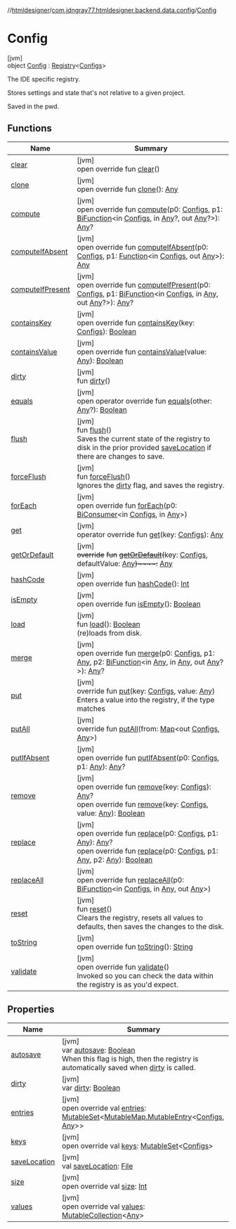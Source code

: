 //[htmldesigner](../../../index.md)/[com.jdngray77.htmldesigner.backend.data.config](../index.md)/[Config](index.md)

# Config

[jvm]\
object [Config](index.md) : [Registry](../-registry/index.md)&lt;[Configs](../-configs/index.md)&gt; 

The IDE specific registry.

Stores settings and state that's not relative to a given project.

Saved in the pwd.

## Functions

| Name | Summary |
|---|---|
| [clear](../../com.jdngray77.htmldesigner.frontend.controls/-flex-justify/index.md#-257373230%2FFunctions%2F-1216412040) | [jvm]<br>open override fun [clear](../../com.jdngray77.htmldesigner.frontend.controls/-flex-justify/index.md#-257373230%2FFunctions%2F-1216412040)() |
| [clone](../../com.jdngray77.htmldesigner.frontend.controls/-flex-justify/index.md#703051458%2FFunctions%2F-1216412040) | [jvm]<br>open override fun [clone](../../com.jdngray77.htmldesigner.frontend.controls/-flex-justify/index.md#703051458%2FFunctions%2F-1216412040)(): [Any](https://kotlinlang.org/api/latest/jvm/stdlib/kotlin/-any/index.html) |
| [compute](index.md#-10260292%2FFunctions%2F-1216412040) | [jvm]<br>open override fun [compute](index.md#-10260292%2FFunctions%2F-1216412040)(p0: [Configs](../-configs/index.md), p1: [BiFunction](https://docs.oracle.com/javase/8/docs/api/java/util/function/BiFunction.html)&lt;in [Configs](../-configs/index.md), in [Any](https://kotlinlang.org/api/latest/jvm/stdlib/kotlin/-any/index.html)?, out [Any](https://kotlinlang.org/api/latest/jvm/stdlib/kotlin/-any/index.html)?&gt;): [Any](https://kotlinlang.org/api/latest/jvm/stdlib/kotlin/-any/index.html)? |
| [computeIfAbsent](index.md#-1283279986%2FFunctions%2F-1216412040) | [jvm]<br>open override fun [computeIfAbsent](index.md#-1283279986%2FFunctions%2F-1216412040)(p0: [Configs](../-configs/index.md), p1: [Function](https://docs.oracle.com/javase/8/docs/api/java/util/function/Function.html)&lt;in [Configs](../-configs/index.md), out [Any](https://kotlinlang.org/api/latest/jvm/stdlib/kotlin/-any/index.html)&gt;): [Any](https://kotlinlang.org/api/latest/jvm/stdlib/kotlin/-any/index.html) |
| [computeIfPresent](index.md#-1993088345%2FFunctions%2F-1216412040) | [jvm]<br>open override fun [computeIfPresent](index.md#-1993088345%2FFunctions%2F-1216412040)(p0: [Configs](../-configs/index.md), p1: [BiFunction](https://docs.oracle.com/javase/8/docs/api/java/util/function/BiFunction.html)&lt;in [Configs](../-configs/index.md), in [Any](https://kotlinlang.org/api/latest/jvm/stdlib/kotlin/-any/index.html), out [Any](https://kotlinlang.org/api/latest/jvm/stdlib/kotlin/-any/index.html)?&gt;): [Any](https://kotlinlang.org/api/latest/jvm/stdlib/kotlin/-any/index.html)? |
| [containsKey](index.md#-2047668988%2FFunctions%2F-1216412040) | [jvm]<br>open override fun [containsKey](index.md#-2047668988%2FFunctions%2F-1216412040)(key: [Configs](../-configs/index.md)): [Boolean](https://kotlinlang.org/api/latest/jvm/stdlib/kotlin/-boolean/index.html) |
| [containsValue](../-registry/index.md#-419153938%2FFunctions%2F-1216412040) | [jvm]<br>open override fun [containsValue](../-registry/index.md#-419153938%2FFunctions%2F-1216412040)(value: [Any](https://kotlinlang.org/api/latest/jvm/stdlib/kotlin/-any/index.html)): [Boolean](https://kotlinlang.org/api/latest/jvm/stdlib/kotlin/-boolean/index.html) |
| [dirty](../-registry/dirty.md) | [jvm]<br>fun [dirty](../-registry/dirty.md)() |
| [equals](../../com.jdngray77.htmldesigner.frontend.controls/-flex-justify/index.md#208304826%2FFunctions%2F-1216412040) | [jvm]<br>open operator override fun [equals](../../com.jdngray77.htmldesigner.frontend.controls/-flex-justify/index.md#208304826%2FFunctions%2F-1216412040)(other: [Any](https://kotlinlang.org/api/latest/jvm/stdlib/kotlin/-any/index.html)?): [Boolean](https://kotlinlang.org/api/latest/jvm/stdlib/kotlin/-boolean/index.html) |
| [flush](../-registry/flush.md) | [jvm]<br>fun [flush](../-registry/flush.md)()<br>Saves the current state of the registry to disk in the prior provided [saveLocation](../-registry/save-location.md) if there are changes to save. |
| [forceFlush](../-registry/force-flush.md) | [jvm]<br>fun [forceFlush](../-registry/force-flush.md)()<br>Ignores the [dirty](../-registry/dirty.md) flag, and saves the registry. |
| [forEach](index.md#-636095968%2FFunctions%2F-1216412040) | [jvm]<br>open override fun [forEach](index.md#-636095968%2FFunctions%2F-1216412040)(p0: [BiConsumer](https://docs.oracle.com/javase/8/docs/api/java/util/function/BiConsumer.html)&lt;in [Configs](../-configs/index.md), in [Any](https://kotlinlang.org/api/latest/jvm/stdlib/kotlin/-any/index.html)&gt;) |
| [get](index.md#-927562169%2FFunctions%2F-1216412040) | [jvm]<br>operator override fun [get](index.md#-927562169%2FFunctions%2F-1216412040)(key: [Configs](../-configs/index.md)): [Any](https://kotlinlang.org/api/latest/jvm/stdlib/kotlin/-any/index.html) |
| [getOrDefault](index.md#244586625%2FFunctions%2F-1216412040) | [jvm]<br>~~override~~ ~~fun~~ [~~getOrDefault~~](index.md#244586625%2FFunctions%2F-1216412040)~~(~~key: [Configs](../-configs/index.md), defaultValue: [Any](https://kotlinlang.org/api/latest/jvm/stdlib/kotlin/-any/index.html)~~)~~~~:~~ [Any](https://kotlinlang.org/api/latest/jvm/stdlib/kotlin/-any/index.html) |
| [hashCode](../../com.jdngray77.htmldesigner.frontend.controls/-flex-justify/index.md#612619500%2FFunctions%2F-1216412040) | [jvm]<br>open override fun [hashCode](../../com.jdngray77.htmldesigner.frontend.controls/-flex-justify/index.md#612619500%2FFunctions%2F-1216412040)(): [Int](https://kotlinlang.org/api/latest/jvm/stdlib/kotlin/-int/index.html) |
| [isEmpty](../../com.jdngray77.htmldesigner.frontend.controls/-flex-justify/index.md#360261660%2FFunctions%2F-1216412040) | [jvm]<br>open override fun [isEmpty](../../com.jdngray77.htmldesigner.frontend.controls/-flex-justify/index.md#360261660%2FFunctions%2F-1216412040)(): [Boolean](https://kotlinlang.org/api/latest/jvm/stdlib/kotlin/-boolean/index.html) |
| [load](../-registry/load.md) | [jvm]<br>fun [load](../-registry/load.md)(): [Boolean](https://kotlinlang.org/api/latest/jvm/stdlib/kotlin/-boolean/index.html)<br>(re)loads from disk. |
| [merge](index.md#-461657592%2FFunctions%2F-1216412040) | [jvm]<br>open override fun [merge](index.md#-461657592%2FFunctions%2F-1216412040)(p0: [Configs](../-configs/index.md), p1: [Any](https://kotlinlang.org/api/latest/jvm/stdlib/kotlin/-any/index.html), p2: [BiFunction](https://docs.oracle.com/javase/8/docs/api/java/util/function/BiFunction.html)&lt;in [Any](https://kotlinlang.org/api/latest/jvm/stdlib/kotlin/-any/index.html), in [Any](https://kotlinlang.org/api/latest/jvm/stdlib/kotlin/-any/index.html), out [Any](https://kotlinlang.org/api/latest/jvm/stdlib/kotlin/-any/index.html)?&gt;): [Any](https://kotlinlang.org/api/latest/jvm/stdlib/kotlin/-any/index.html)? |
| [put](index.md#791125138%2FFunctions%2F-1216412040) | [jvm]<br>override fun [put](index.md#791125138%2FFunctions%2F-1216412040)(key: [Configs](../-configs/index.md), value: [Any](https://kotlinlang.org/api/latest/jvm/stdlib/kotlin/-any/index.html))<br>Enters a value into the registry, if the type matches |
| [putAll](index.md#1930303712%2FFunctions%2F-1216412040) | [jvm]<br>override fun [putAll](index.md#1930303712%2FFunctions%2F-1216412040)(from: [Map](https://kotlinlang.org/api/latest/jvm/stdlib/kotlin.collections/-map/index.html)&lt;out [Configs](../-configs/index.md), [Any](https://kotlinlang.org/api/latest/jvm/stdlib/kotlin/-any/index.html)&gt;) |
| [putIfAbsent](index.md#971873825%2FFunctions%2F-1216412040) | [jvm]<br>open override fun [putIfAbsent](index.md#971873825%2FFunctions%2F-1216412040)(p0: [Configs](../-configs/index.md), p1: [Any](https://kotlinlang.org/api/latest/jvm/stdlib/kotlin/-any/index.html)): [Any](https://kotlinlang.org/api/latest/jvm/stdlib/kotlin/-any/index.html)? |
| [remove](index.md#1457908988%2FFunctions%2F-1216412040) | [jvm]<br>open override fun [remove](index.md#1457908988%2FFunctions%2F-1216412040)(key: [Configs](../-configs/index.md)): [Any](https://kotlinlang.org/api/latest/jvm/stdlib/kotlin/-any/index.html)?<br>open override fun [remove](index.md#1890004036%2FFunctions%2F-1216412040)(key: [Configs](../-configs/index.md), value: [Any](https://kotlinlang.org/api/latest/jvm/stdlib/kotlin/-any/index.html)): [Boolean](https://kotlinlang.org/api/latest/jvm/stdlib/kotlin/-boolean/index.html) |
| [replace](index.md#2084137008%2FFunctions%2F-1216412040) | [jvm]<br>open override fun [replace](index.md#2084137008%2FFunctions%2F-1216412040)(p0: [Configs](../-configs/index.md), p1: [Any](https://kotlinlang.org/api/latest/jvm/stdlib/kotlin/-any/index.html)): [Any](https://kotlinlang.org/api/latest/jvm/stdlib/kotlin/-any/index.html)?<br>open override fun [replace](index.md#-1275172720%2FFunctions%2F-1216412040)(p0: [Configs](../-configs/index.md), p1: [Any](https://kotlinlang.org/api/latest/jvm/stdlib/kotlin/-any/index.html), p2: [Any](https://kotlinlang.org/api/latest/jvm/stdlib/kotlin/-any/index.html)): [Boolean](https://kotlinlang.org/api/latest/jvm/stdlib/kotlin/-boolean/index.html) |
| [replaceAll](index.md#-59497448%2FFunctions%2F-1216412040) | [jvm]<br>open override fun [replaceAll](index.md#-59497448%2FFunctions%2F-1216412040)(p0: [BiFunction](https://docs.oracle.com/javase/8/docs/api/java/util/function/BiFunction.html)&lt;in [Configs](../-configs/index.md), in [Any](https://kotlinlang.org/api/latest/jvm/stdlib/kotlin/-any/index.html), out [Any](https://kotlinlang.org/api/latest/jvm/stdlib/kotlin/-any/index.html)&gt;) |
| [reset](../-registry/reset.md) | [jvm]<br>fun [reset](../-registry/reset.md)()<br>Clears the registry, resets all values to defaults, then saves the changes to the disk. |
| [toString](../../com.jdngray77.htmldesigner.frontend.controls/-flex-justify/index.md#434453435%2FFunctions%2F-1216412040) | [jvm]<br>open override fun [toString](../../com.jdngray77.htmldesigner.frontend.controls/-flex-justify/index.md#434453435%2FFunctions%2F-1216412040)(): [String](https://kotlinlang.org/api/latest/jvm/stdlib/kotlin/-string/index.html) |
| [validate](validate.md) | [jvm]<br>open override fun [validate](validate.md)()<br>Invoked so you can check the data within the registry is as you'd expect. |

## Properties

| Name | Summary |
|---|---|
| [autosave](../-registry/autosave.md) | [jvm]<br>var [autosave](../-registry/autosave.md): [Boolean](https://kotlinlang.org/api/latest/jvm/stdlib/kotlin/-boolean/index.html)<br>When this flag is high, then the registry is automatically saved when [dirty](../-registry/dirty.md) is called. |
| [dirty](../-registry/dirty.md) | [jvm]<br>var [dirty](../-registry/dirty.md): [Boolean](https://kotlinlang.org/api/latest/jvm/stdlib/kotlin/-boolean/index.html) |
| [entries](../../com.jdngray77.htmldesigner.frontend.controls/-flex-justify/index.md#2111837807%2FProperties%2F-1216412040) | [jvm]<br>open override val [entries](../../com.jdngray77.htmldesigner.frontend.controls/-flex-justify/index.md#2111837807%2FProperties%2F-1216412040): [MutableSet](https://kotlinlang.org/api/latest/jvm/stdlib/kotlin.collections/-mutable-set/index.html)&lt;[MutableMap.MutableEntry](https://kotlinlang.org/api/latest/jvm/stdlib/kotlin.collections/-mutable-map/-mutable-entry/index.html)&lt;[Configs](../-configs/index.md), [Any](https://kotlinlang.org/api/latest/jvm/stdlib/kotlin/-any/index.html)&gt;&gt; |
| [keys](../../com.jdngray77.htmldesigner.frontend.controls/-flex-justify/index.md#-1479970233%2FProperties%2F-1216412040) | [jvm]<br>open override val [keys](../../com.jdngray77.htmldesigner.frontend.controls/-flex-justify/index.md#-1479970233%2FProperties%2F-1216412040): [MutableSet](https://kotlinlang.org/api/latest/jvm/stdlib/kotlin.collections/-mutable-set/index.html)&lt;[Configs](../-configs/index.md)&gt; |
| [saveLocation](../-registry/save-location.md) | [jvm]<br>val [saveLocation](../-registry/save-location.md): [File](https://docs.oracle.com/javase/8/docs/api/java/io/File.html) |
| [size](../../com.jdngray77.htmldesigner.frontend.controls/-flex-justify/index.md#-721733414%2FProperties%2F-1216412040) | [jvm]<br>open override val [size](../../com.jdngray77.htmldesigner.frontend.controls/-flex-justify/index.md#-721733414%2FProperties%2F-1216412040): [Int](https://kotlinlang.org/api/latest/jvm/stdlib/kotlin/-int/index.html) |
| [values](../../com.jdngray77.htmldesigner.frontend.controls/-flex-justify/index.md#269306713%2FProperties%2F-1216412040) | [jvm]<br>open override val [values](../../com.jdngray77.htmldesigner.frontend.controls/-flex-justify/index.md#269306713%2FProperties%2F-1216412040): [MutableCollection](https://kotlinlang.org/api/latest/jvm/stdlib/kotlin.collections/-mutable-collection/index.html)&lt;[Any](https://kotlinlang.org/api/latest/jvm/stdlib/kotlin/-any/index.html)&gt; |
